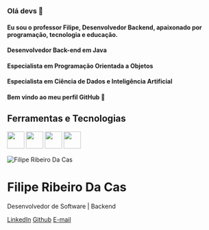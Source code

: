 ### Olá devs 👋

#### Eu sou o professor Filipe, Desenvolvedor Backend, apaixonado por programação, tecnologia e educação.

#### Desenvolvedor Back-end em Java

#### Especialista em Programação Orientada a Objetos

#### Especialista em Ciência de Dados e Inteligência Artificial

#### Bem vindo ao meu perfil GitHub 👋

<!--
**dacasfilipe/dacasfilipe** is a ✨ _special_ ✨ repository because its `README.md` (this file) appears on your GitHub profile.

Here are some ideas to get you started:

- 🔭 I’m currently working on ...
- 🌱 I’m currently learning ...
- 👯 I’m looking to collaborate on ...
- 🤔 I’m looking for help with ...
- 💬 Ask me about ...
- 📫 How to reach me: ...
- 😄 Pronouns: ...
- ⚡ Fun fact: ...
-->

## Ferramentas e Tecnologias
<img src="https://cdn.jsdelivr.net/gh/devicons/devicon/icons/java/java-original.svg" width="40" height="40"/> <img src="https://cdn.jsdelivr.net/gh/devicons/devicon/icons/javascript/javascript-plain.svg" width="40" height="40"/> <img src="https://cdn.jsdelivr.net/gh/devicons/devicon/icons/html5/html5-original-wordmark.svg" width="40" height="40" /> <img src="https://cdn.jsdelivr.net/gh/devicons/devicon/icons/python/python-original.svg" width="40" height="40" />

<!DOCTYPE html>
<html lang="pt-br">


<body>
    <div class="container">
        <img src="./images/download.jpg" alt="Filipe Ribeiro Da Cas">
        <h1>Filipe Ribeiro Da Cas</h1>
        <p>Desenvolvedor de Software | Backend</p>
        <div class="links">
            <a href="https://www.linkedin.com/filipedacas" target="_blank">LinkedIn</a>
            <a href="https://www.github.com/dacasfilipe" target="_blank">Github</a>
            <a href="mailto:filipe.cas@edu.sc.senai.br">E-mail</a>
        </div>
    </div>
</body>

</html>
